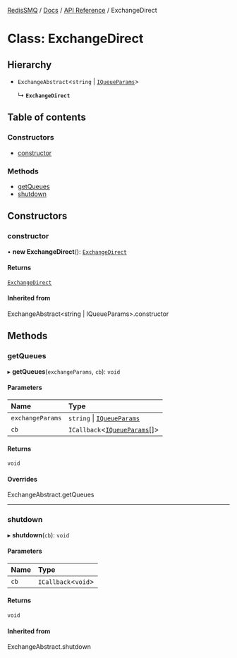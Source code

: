 [RedisSMQ](../../../README.md) / [Docs](../../README.md) / [API Reference](../README.md) / ExchangeDirect

# Class: ExchangeDirect

## Hierarchy

- `ExchangeAbstract`\<`string` \| [`IQueueParams`](../interfaces/IQueueParams.md)\>

  ↳ **`ExchangeDirect`**

## Table of contents

### Constructors

- [constructor](ExchangeDirect.md#constructor)

### Methods

- [getQueues](ExchangeDirect.md#getqueues)
- [shutdown](ExchangeDirect.md#shutdown)

## Constructors

### constructor

• **new ExchangeDirect**(): [`ExchangeDirect`](ExchangeDirect.md)

#### Returns

[`ExchangeDirect`](ExchangeDirect.md)

#### Inherited from

ExchangeAbstract\<string \| IQueueParams\>.constructor

## Methods

### getQueues

▸ **getQueues**(`exchangeParams`, `cb`): `void`

#### Parameters

| Name | Type |
| :------ | :------ |
| `exchangeParams` | `string` \| [`IQueueParams`](../interfaces/IQueueParams.md) |
| `cb` | `ICallback`\<[`IQueueParams`](../interfaces/IQueueParams.md)[]\> |

#### Returns

`void`

#### Overrides

ExchangeAbstract.getQueues

___

### shutdown

▸ **shutdown**(`cb`): `void`

#### Parameters

| Name | Type |
| :------ | :------ |
| `cb` | `ICallback`\<`void`\> |

#### Returns

`void`

#### Inherited from

ExchangeAbstract.shutdown
